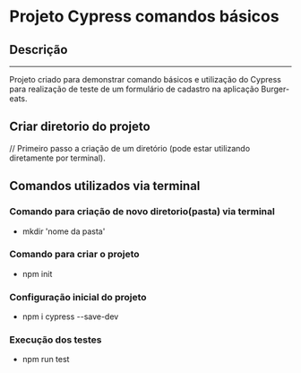 # Projeto Cypress comandos básicos

## Descrição
----------
Projeto criado para demonstrar comando básicos e utilização do Cypress para realização de teste de um formulário de cadastro na aplicação Burger-eats.

## Criar diretorio do projeto
// Primeiro passo a criação de um diretório (pode estar utilizando diretamente por terminal).

## Comandos utilizados via terminal
### Comando para criação de novo diretorio(pasta) via terminal
* mkdir 'nome da pasta'

### Comando para criar o projeto 
* npm init

### Configuração inicial do projeto 
* npm i cypress --save-dev

### Execução dos testes 
* npm run test

